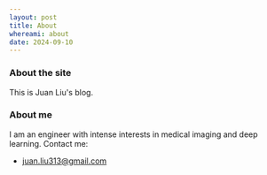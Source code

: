 ```yaml
---
layout: post
title: About
whereami: about
date: 2024-09-10
---
```


### About the site

This is Juan Liu's blog. 

### About me

I am an engineer with intense interests in medical imaging and deep learning. Contact me:

* <i class="fa fa-envelope"></i> [juan.liu313@gmail.com](mailto:juan.liu313@gmail.com)

